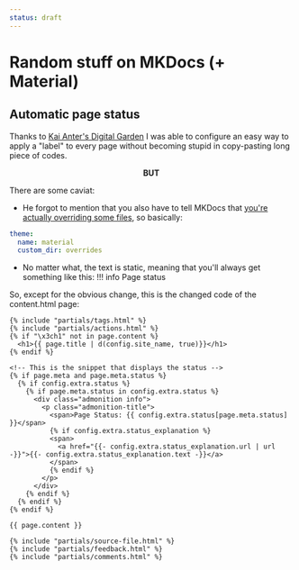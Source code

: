```yaml
---
status: draft
---
```

# Random stuff on MKDocs (+ Material)

## Automatic page status
Thanks to [Kai Anter's Digital Garden](https://wiki.anter.dev/docs/digital-gardening/#displaying-the-page-status-in-material-for-mkdocs) I was able to configure an easy way to apply a "label" to every page without becoming stupid in copy-pasting long piece of codes.

<div align=center> <b>BUT</b> </div>

There are some caviat:

- He forgot to mention that you also have to tell MKDocs that [you're actually overriding some files](https://squidfunk.github.io/mkdocs-material/customization/#extending-the-theme), so basically:

``` yaml
theme:
  name: material
  custom_dir: overrides
```

- No matter what, the text is static, meaning that you'll always get something like this:
!!! info 
    Page status

So, except for the obvious change, this is the changed code of the content.html page:

``` jinja2
{% include "partials/tags.html" %}
{% include "partials/actions.html" %}
{% if "\x3ch1" not in page.content %}
  <h1>{{ page.title | d(config.site_name, true)}}</h1>
{% endif %}

<!-- This is the snippet that displays the status -->
{% if page.meta and page.meta.status %}
  {% if config.extra.status %}
    {% if page.meta.status in config.extra.status %}
      <div class="admonition info">
        <p class="admonition-title">
          <span>Page Status: {{ config.extra.status[page.meta.status] }}</span>
          {% if config.extra.status_explanation %}
          <span>
            <a href="{{- config.extra.status_explanation.url | url -}}">{{- config.extra.status_explanation.text -}}</a>
          </span>
          {% endif %}
        </p>
      </div>
    {% endif %}
  {% endif %}
{% endif %}

{{ page.content }}

{% include "partials/source-file.html" %}
{% include "partials/feedback.html" %}
{% include "partials/comments.html" %}
```